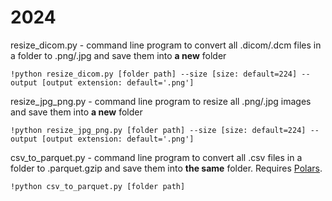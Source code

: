 # 2024

resize_dicom.py - command line program to convert all .dicom/.dcm files in a folder to .png/.jpg and save them into **a new** folder
~~~
!python resize_dicom.py [folder path] --size [size: default=224] --output [output extension: default='.png']
~~~

resize_jpg_png.py - command line program to resize all .png/.jpg images and save them into **a new** folder
~~~
!python resize_jpg_png.py [folder path] --size [size: default=224] --output [output extension: default='.png']
~~~

csv_to_parquet.py - command line program to convert all .csv files in a folder to .parquet.gzip and save them into **the same** folder.
Requires [Polars](https://pypi.org/project/polars/).
~~~
!python csv_to_parquet.py [folder path]
~~~
